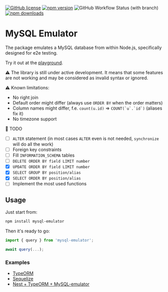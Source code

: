 [![GitHub license](https://img.shields.io/badge/license-MIT-blue.svg?style=flat-square)](https://github.com/i-van/mysql-emulator/blob/main/LICENSE)
[![npm version](https://img.shields.io/npm/v/mysql-emulator.svg?style=flat-square)](https://www.npmjs.com/package/mysql-emulator)
![GitHub Workflow Status (with branch)](https://img.shields.io/github/actions/workflow/status/i-van/mysql-emulator/main.yml?style=flat-square)
[![npm downloads](https://img.shields.io/npm/dm/mysql-emulator.svg?style=flat-square)](https://www.npmjs.com/package/mysql-emulator)

# MySQL Emulator

The package emulates a MySQL database from within Node.js, specifically designed for e2e testing.

Try it out at the [playground](https://i-van.github.io/mysql-emulator/).

⚠ The library is still under active development.
It means that some features are not working and may be considered as invalid syntax or ignored.

⚠ Known limitations:
- No right join
- Default order might differ (always use `ORDER BY` when the order matters)
- Column names might differ, f.e. `count(u.id)` => ```COUNT(`u`.`id`)``` (aliases fix it)
- No timezone support

📃 TODO
- [ ] `ALTER` statement (in most cases `ALTER` even is not needed, `synchronize` will do all the work)
- [ ] Foreign key constraints
- [ ] Fill `INFORMATION_SCHEMA` tables
- [ ] `DELETE ORDER BY field LIMIT number`
- [x] `UPDATE ORDER BY field LIMIT number`
- [x] `SELECT GROUP BY position/alias`
- [x] `SELECT ORDER BY position/alias`
- [ ] Implement the most used functions

## Usage

Just start from:
```bash
npm install mysql-emulator
```

Then it's ready to go:
```javascript
import { query } from 'mysql-emulator';

await query(...);
```

### Examples
- [TypeORM](https://github.com/i-van/mysql-emulator/blob/main/examples/typeorm/basic.ts)
- [Sequelize](https://github.com/i-van/mysql-emulator/blob/main/examples/sequelize/basic.ts)
- [Nest + TypeORM + MySQL-emulator](https://github.com/i-van/nest-typeorm-example/blob/main/test/user.e2e-spec.ts)
